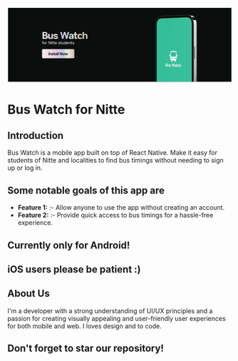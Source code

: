 ![Alt text](./git-images/BusWatchGithubCover.png)

# Bus Watch for Nitte

## Introduction

Bus Watch is a mobile app built on top of React Native. Make it easy for students of Nitte and localities to find bus timings without needing to sign up or log in.

## Some notable goals of this app are

- **Feature 1:** :- Allow anyone to use the app without creating an account.
- **Feature 2:** :- Provide quick access to bus timings for a hassle-free experience.

## Currently only for Android!

## iOS users please be patient :)

## About Us

I'm a developer with a strong understanding of UI/UX principles and a passion for creating visually appealing and user-friendly user experiences for both mobile and web. I loves design and to code.

## Don't forget to star our repository!
